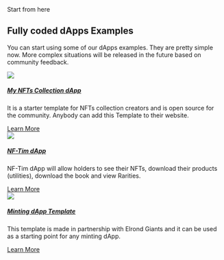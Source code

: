<section class="py-3 mt-sm-7 mt-5 position-relative" id="section-tools">
  <div class="container">
    <div class="row position-relative overflow-hidden mb-2">
      <div class="col-md-7">
        <span class="text-primary font-weight-bold">Start from here</span>
        <h2 class="text-white mt-2 display-6 font-weight-black">Fully coded dApps Examples</h2>
        <p>You can start using some of our dApps examples. They are pretty simple now. More complex situations will be released in the future based on community feedback.</p>
      </div>
    </div>
    <div class="row">
      <div class="col-lg-4">
        <div class="card card-plain card-blog mt-4">
          <div class="card-image shadow-sm border-radius-sm position-relative">
            <a  href="https://github.com/web3-creative-tim/elrond-my-nfts-collection-dapp" rel="nofollow" target="_blank">
              <img class="img border-radius-sm" src="{{root}}assets/img/cover-dapp.jpg">
            </a>
          </div>
          <div class="card-body px-0">
            <h5 class="mt-2">
              <a href="https://github.com/web3-creative-tim/elrond-my-nfts-collection-dapp" class="text-dark font-weight-bolder">My NFTs Collection dApp</a>
            </h5>
            <p>
              It is a starter template for NFTs collection creators and is open source for the community. Anybody can add this Template to their website.
            </p>
            <a href="https://github.com/web3-creative-tim/elrond-my-nfts-collection-dapp" rel="nofollow" target="_blank" class="text-primary text-sm font-weight-bold icon-move-right">Learn More
              <i class="fas fa-arrow-right text-sm ms-1" aria-hidden="true"></i>
            </a>
          </div>
        </div>
      </div>
      <div class="col-lg-4">
        <div class="card card-plain card-blog mt-4">
          <div class="card-image shadow-sm border-radius-sm position-relative">
            <a href="https://nf-tim.creative-tim.com/" rel="nofollow" target="_blank">
              <img class="img border-radius-sm" src="{{root}}assets/img/nftim-stats.jpg">
            </a>
          </div>
          <div class="card-body px-0">
            <h5 class="mt-2">
              <a href="https://nf-tim.creative-tim.com/" class="text-dark font-weight-bolder">NF-Tim dApp</a>
            </h5>
            <p>
              NF-Tim dApp will allow holders to see their NFTs, download their products (utilities), download the book and view Rarities.
            </p>
            <a href="https://nf-tim.creative-tim.com/" rel="nofollow" target="_blank" class="text-primary text-sm font-weight-bold icon-move-right">Learn More
              <i class="fas fa-arrow-right text-sm ms-1" aria-hidden="true"></i>
            </a>
          </div>
        </div>
      </div>
      <div class="col-lg-4">
        <div class="card card-plain card-blog mt-4">
          <div class="card-image shadow-sm border-radius-sm position-relative">
            <a href="https://github.com/Elrond-Giants/giants-nftim-minting-dapp" rel="nofollow" target="_blank">
              <img class="img border-radius-sm" src="{{root}}assets/img/dapp-template.jpeg">
            </a>
          </div>
          <div class="card-body px-0">
            <h5 class="mt-2">
              <a href="javascript:;" class="text-dark font-weight-bolder">Minting dApp Template</a>
            </h5>
            <p>
              This template is made in partnership with Elrond Giants and it can be used as a starting point for
              any minting dApp.
            </p>
            <a href="https://github.com/Elrond-Giants/giants-nftim-minting-dapp" rel="nofollow" target="_blank" class="text-primary text-sm font-weight-bold icon-move-right">Learn More
              <i class="fas fa-arrow-right text-sm ms-1" aria-hidden="true"></i>
            </a>
          </div>
        </div>
      </div>
    </div>
  </div>
</section>
